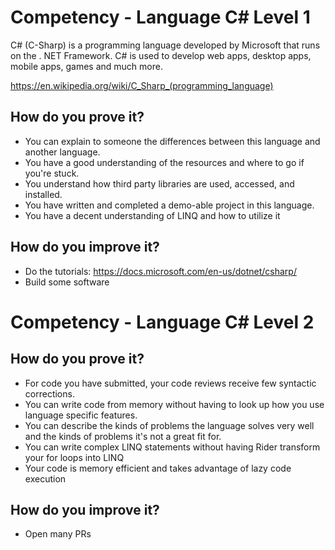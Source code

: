 # Competency - Language C# Level 1

C# (C-Sharp) is a programming language developed by Microsoft that runs on the . NET Framework. C# is used to develop web apps, desktop apps, mobile apps, games and much more.

https://en.wikipedia.org/wiki/C_Sharp_(programming_language)

## How do you prove it?
* You can explain to someone the differences between this language and another language.
* You have a good understanding of the resources and where to go if you're stuck.
* You understand how third party libraries are used, accessed, and installed.
* You have written and completed a demo-able project in this language.
* You have a decent understanding of LINQ and how to utilize it

## How do you improve it?
* Do the tutorials: https://docs.microsoft.com/en-us/dotnet/csharp/
* Build some software


# Competency - Language C# Level 2

## How do you prove it?
* For code you have submitted, your code reviews receive few syntactic corrections.
* You can write code from memory without having to look up how you use language specific features.
* You can describe the kinds of problems the language solves very well and the kinds of problems it's not a great fit for.
* You can write complex LINQ statements without having Rider transform your for loops into LINQ
* Your code is memory efficient and takes advantage of lazy code execution

## How do you improve it?
* Open many PRs
